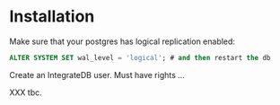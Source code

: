 
# Installation

Make sure that your postgres has logical replication enabled:

```sql
ALTER SYSTEM SET wal_level = 'logical'; # and then restart the db
```

Create an IntegrateDB user. Must have rights ...

XXX tbc.

